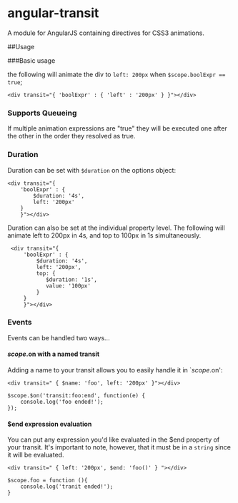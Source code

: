 angular-transit
===============

A module for AngularJS containing directives for CSS3 animations.

##Usage

###Basic usage

the following will animate the div to `left: 200px` when `$scope.boolExpr == true`;

    <div transit="{ 'boolExpr' : { 'left' : '200px' } }"></div>

### Supports Queueing

If multiple animation expressions are "true" they will be executed one after the other in the order they resolved as true.

### Duration

Duration can be set with `$duration` on the options object:

    <div transit="{
        'boolExpr' : {
            $duration: '4s',
            left: '200px'
        }
        }"></div>

Duration can also be set at the individual property level. The following will animate left to 200px in 4s,
and top to 100px in 1s simultaneously.

     <div transit="{
         'boolExpr' : {
             $duration: '4s',
             left: '200px',
             top: {
                $duration: '1s',
                value: '100px'
             }
         }
         }"></div>

### Events

Events can be handled two ways...

#### $scope.$on with a named transit

Adding a name to your transit allows you to easily handle it in `$scope.$on':

    <div transit=" { $name: 'foo', left: '200px' }"></div>

    $scope.$on('transit:foo:end', function(e) {
        console.log('foo ended!');
    });

#### $end expression evaluation

You can put any expression you'd like evaluated in the $end property of your transit. It's important to note, however,
that it must be in a `string` since it will be evaluated.

    <div transit=" { left: '200px', $end: 'foo()' } "></div>

    $scope.foo = function (){
        console.log('tranit ended!');
    }